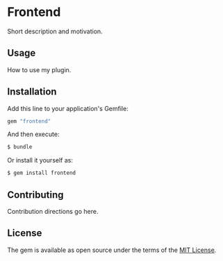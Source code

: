 # Frontend
Short description and motivation.

## Usage
How to use my plugin.

## Installation
Add this line to your application's Gemfile:

```ruby
gem "frontend"
```

And then execute:
```bash
$ bundle
```

Or install it yourself as:
```bash
$ gem install frontend
```

## Contributing
Contribution directions go here.

## License
The gem is available as open source under the terms of the [MIT License](https://opensource.org/licenses/MIT).
